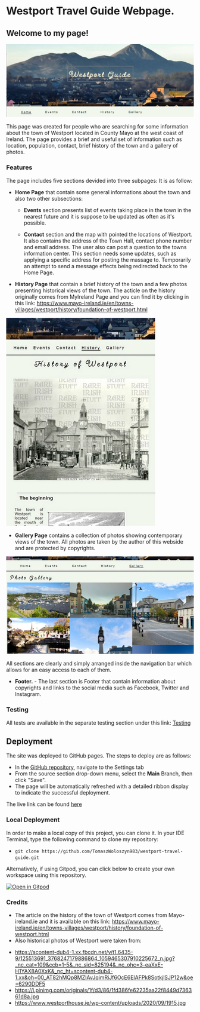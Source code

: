 # Westport Travel Guide Webpage.

## Welcome to my page! 

![Title image](assets/images/wtg_main_page.jpg)


This page was created for people who are searching for some information about the town of Westport located in County Mayo at the west coast of Ireland.
The page provides a brief and useful set of information such as location, population, contact, brief history of the town and a gallery of photos.


### **Features**
The page includes five sections devided into three subpages:
It is as follow:
- **Home Page** that contain some general informations about the town and also two other subsections:
    * **Events** section presents list of events taking place in the town in the nearest future and it is suppose to be updated as often as it's possible.

    * **Contact** section and the map with pointed the locations of Westport. It also contains the address of the Town Hall, contact phone number and email address.
    The user also can post a question to the towns information center. This section needs some updates, such as applying a specific address for posting the massage to. Temporarily an attempt to send a message effects being redirected back to the Home Page. 
    

- **History Page** that contain a brief history of the town and a few photos presenting historical views of the town. 
The acticle on the history originally comes from MyIreland Page and you can find it by clicking in this link: https://www.mayo-ireland.ie/en/towns-villages/westport/history/foundation-of-westport.html 

![History section](assets/images/wtg_history_page_400px.jpg)
- **Gallery Page** contains a collection of photos showing contemporary views of the town. All photos are taken by the author of this webside and are protected by copyrights.

![Gallery section](assets/images/wtg_gallery_page.jpg)

All sections are clearly and simply arranged inside the navigation bar which allows for an easy access to each of them. 

- **Footer.** - The last section is Footer that contain information about copyrights and links to the social media such as Facebook, Twitter and Instagram.


### **Testing**
All tests are available in the separate testing section under this link: [Testing](documentation/TESTING.md)


## Deployment

The site was deployed to GitHub pages. The steps to deploy are as follows: 
  - In the [GitHub repository](https://github.com/TomaszWoloszyn983/westport-travel-guide), navigate to the Settings tab 
  - From the source section drop-down menu, select the **Main** Branch, then click "Save".
  - The page will be automatically refreshed with a detailed ribbon display to indicate the successful deployment.

The live link can be found [here](https://tomaszwoloszyn983.github.io/westport-travel-guide)

### Local Deployment

In order to make a local copy of this project, you can clone it. In your IDE Terminal, type the following command to clone my repository:

- `git clone https://github.com/TomaszWoloszyn983/westport-travel-guide.git`

Alternatively, if using Gitpod, you can click below to create your own workspace using this repository.

[![Open in Gitpod](https://gitpod.io/button/open-in-gitpod.svg)](https://gitpod.io/#https://github.com/TomaszWoloszyn983/westport-travel-guide)


### **Credits**
- The article on the history of the town of Westport comes from Mayo-ireland.ie and it is available on this link:
    https://www.mayo-ireland.ie/en/towns-villages/westport/history/foundation-of-westport.html
- Also historical photos of Westport were taken from:
 * https://scontent-dub4-1.xx.fbcdn.net/v/t1.6435-9/125513691_3768247179886864_1059465307910225672_n.jpg?_nc_cat=109&ccb=1-5&_nc_sid=825194&_nc_ohc=3-eaXxE-H1YAX8A0XxK&_nc_ht=scontent-dub4-1.xx&oh=00_AT82hMQp8MZIAvJqimRiJf6OcE6ElAFPk8SotkjlSJP12w&oe=6290DDF5
 * https://i.pinimg.com/originals/1f/d3/86/1fd386fe62235aa22f8449d736361d8a.jpg
 * https://www.westporthouse.ie/wp-content/uploads/2020/09/1915.jpg



